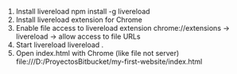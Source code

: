 1. Install livereload
    npm install -g livereload
2. Install livereload extension for Chrome
3. Enable file access to livereload extension
    chrome://extensions -> livereload -> allow access to file URLs
4. Start livereload
    livereload .
5. Open index.html with Chrome (like file not server)
    file:///D:/ProyectosBitbucket/my-first-website/index.html